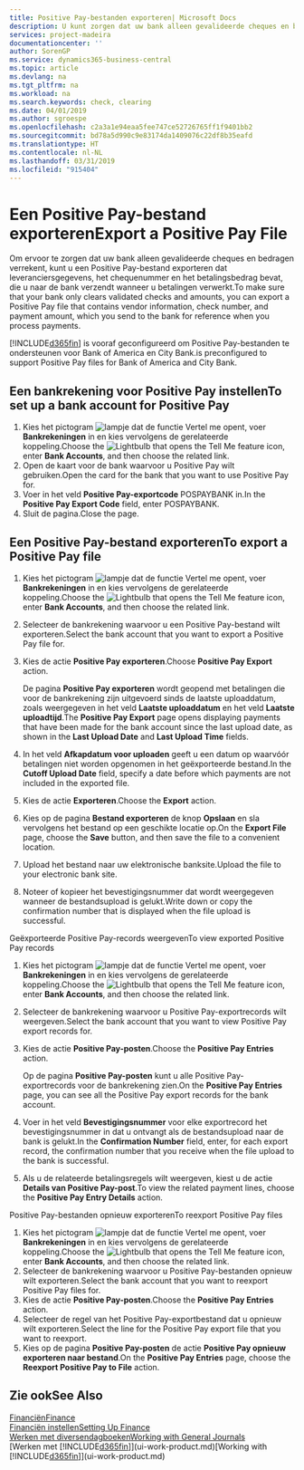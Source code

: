 ```yaml
---
title: Positive Pay-bestanden exporteren| Microsoft Docs
description: U kunt zorgen dat uw bank alleen gevalideerde cheques en bedragen verrekent door een Positive Pay-bestand te exporteren dat gegevens over leveranciers en betalingen bevat.
services: project-madeira
documentationcenter: ''
author: SorenGP
ms.service: dynamics365-business-central
ms.topic: article
ms.devlang: na
ms.tgt_pltfrm: na
ms.workload: na
ms.search.keywords: check, clearing
ms.date: 04/01/2019
ms.author: sgroespe
ms.openlocfilehash: c2a3a1e94eaa5fee747ce52726765ff1f9401bb2
ms.sourcegitcommit: bd78a5d990c9e83174da1409076c22df8b35eafd
ms.translationtype: HT
ms.contentlocale: nl-NL
ms.lasthandoff: 03/31/2019
ms.locfileid: "915404"
---
```

# <a name="export-a-positive-pay-file"></a><span data-ttu-id="51c95-103">Een Positive Pay-bestand exporteren</span><span class="sxs-lookup"><span data-stu-id="51c95-103">Export a Positive Pay File</span></span>
<span data-ttu-id="51c95-104">Om ervoor te zorgen dat uw bank alleen gevalideerde cheques en bedragen verrekent, kunt u een Positive Pay-bestand exporteren dat leveranciersgegevens, het chequenummer en het betalingsbedrag bevat, die u naar de bank verzendt wanneer u betalingen verwerkt.</span><span class="sxs-lookup"><span data-stu-id="51c95-104">To make sure that your bank only clears validated checks and amounts, you can export a Positive Pay file that contains vendor information, check number, and payment amount, which you send to the bank for reference when you process payments.</span></span>

[!INCLUDE[d365fin](includes/d365fin_md.md)] <span data-ttu-id="51c95-105">is vooraf geconfigureerd om Positive Pay-bestanden te ondersteunen voor Bank of America en City Bank.</span><span class="sxs-lookup"><span data-stu-id="51c95-105">is preconfigured to support Positive Pay files for Bank of America and City Bank.</span></span>

## <a name="to-set-up-a-bank-account-for-positive-pay"></a><span data-ttu-id="51c95-106">Een bankrekening voor Positive Pay instellen</span><span class="sxs-lookup"><span data-stu-id="51c95-106">To set up a bank account for Positive Pay</span></span>
1. <span data-ttu-id="51c95-107">Kies het pictogram ![lampje dat de functie Vertel me opent](media/ui-search/search_small.png "Vertel me wat u wilt doen"), voer **Bankrekeningen** in en kies vervolgens de gerelateerde koppeling.</span><span class="sxs-lookup"><span data-stu-id="51c95-107">Choose the ![Lightbulb that opens the Tell Me feature](media/ui-search/search_small.png "Tell me what you want to do") icon, enter **Bank Accounts**, and then choose the related link.</span></span>
2. <span data-ttu-id="51c95-108">Open de kaart voor de bank waarvoor u Positive Pay wilt gebruiken.</span><span class="sxs-lookup"><span data-stu-id="51c95-108">Open the card for the bank that you want to use Positive Pay for.</span></span>
3. <span data-ttu-id="51c95-109">Voer in het veld **Positive Pay-exportcode** POSPAYBANK in.</span><span class="sxs-lookup"><span data-stu-id="51c95-109">In the **Positive Pay Export Code** field, enter POSPAYBANK.</span></span>
4. <span data-ttu-id="51c95-110">Sluit de pagina.</span><span class="sxs-lookup"><span data-stu-id="51c95-110">Close the page.</span></span>

## <a name="to-export-a-positive-pay-file"></a><span data-ttu-id="51c95-111">Een Positive Pay-bestand exporteren</span><span class="sxs-lookup"><span data-stu-id="51c95-111">To export a Positive Pay file</span></span>
1. <span data-ttu-id="51c95-112">Kies het pictogram ![lampje dat de functie Vertel me opent](media/ui-search/search_small.png "Vertel me wat u wilt doen"), voer **Bankrekeningen** in en kies vervolgens de gerelateerde koppeling.</span><span class="sxs-lookup"><span data-stu-id="51c95-112">Choose the ![Lightbulb that opens the Tell Me feature](media/ui-search/search_small.png "Tell me what you want to do") icon, enter **Bank Accounts**, and then choose the related link.</span></span>
2. <span data-ttu-id="51c95-113">Selecteer de bankrekening waarvoor u een Positive Pay-bestand wilt exporteren.</span><span class="sxs-lookup"><span data-stu-id="51c95-113">Select the bank account that you want to export a Positive Pay file for.</span></span>
3. <span data-ttu-id="51c95-114">Kies de actie **Positive Pay exporteren**.</span><span class="sxs-lookup"><span data-stu-id="51c95-114">Choose **Positive Pay Export** action.</span></span>

    <span data-ttu-id="51c95-115">De pagina **Positive Pay exporteren** wordt geopend met betalingen die voor de bankrekening zijn uitgevoerd sinds de laatste uploaddatum, zoals weergegeven in het veld **Laatste uploaddatum** en het veld **Laatste uploadtijd**.</span><span class="sxs-lookup"><span data-stu-id="51c95-115">The **Positive Pay Export** page opens displaying payments that have been made for the bank account since the last upload date, as shown in the **Last Upload Date** and **Last Upload Time** fields.</span></span>
4. <span data-ttu-id="51c95-116">In het veld **Afkapdatum voor uploaden** geeft u een datum op waarvóór betalingen niet worden opgenomen in het geëxporteerde bestand.</span><span class="sxs-lookup"><span data-stu-id="51c95-116">In the **Cutoff Upload Date** field, specify a date before which payments are not included in the exported file.</span></span>
5. <span data-ttu-id="51c95-117">Kies de actie **Exporteren**.</span><span class="sxs-lookup"><span data-stu-id="51c95-117">Choose the **Export** action.</span></span>
6. <span data-ttu-id="51c95-118">Kies op de pagina **Bestand exporteren** de knop **Opslaan** en sla vervolgens het bestand op een geschikte locatie op.</span><span class="sxs-lookup"><span data-stu-id="51c95-118">On the **Export File** page, choose the **Save** button, and then save the file to a convenient location.</span></span>
7. <span data-ttu-id="51c95-119">Upload het bestand naar uw elektronische banksite.</span><span class="sxs-lookup"><span data-stu-id="51c95-119">Upload the file to your electronic bank site.</span></span>
8. <span data-ttu-id="51c95-120">Noteer of kopieer het bevestigingsnummer dat wordt weergegeven wanneer de bestandsupload is gelukt.</span><span class="sxs-lookup"><span data-stu-id="51c95-120">Write down or copy the confirmation number that is displayed when the file upload is successful.</span></span>

<span data-ttu-id="51c95-121">Geëxporteerde Positive Pay-records weergeven</span><span class="sxs-lookup"><span data-stu-id="51c95-121">To view exported Positive Pay records</span></span>

1. <span data-ttu-id="51c95-122">Kies het pictogram ![lampje dat de functie Vertel me opent](media/ui-search/search_small.png "Vertel me wat u wilt doen"), voer **Bankrekeningen** in en kies vervolgens de gerelateerde koppeling.</span><span class="sxs-lookup"><span data-stu-id="51c95-122">Choose the ![Lightbulb that opens the Tell Me feature](media/ui-search/search_small.png "Tell me what you want to do") icon, enter **Bank Accounts**, and then choose the related link.</span></span>
2. <span data-ttu-id="51c95-123">Selecteer de bankrekening waarvoor u Positive Pay-exportrecords wilt weergeven.</span><span class="sxs-lookup"><span data-stu-id="51c95-123">Select the bank account that you want to view Positive Pay export records for.</span></span>
3. <span data-ttu-id="51c95-124">Kies de actie **Positive Pay-posten**.</span><span class="sxs-lookup"><span data-stu-id="51c95-124">Choose the **Positive Pay Entries** action.</span></span>

    <span data-ttu-id="51c95-125">Op de pagina **Positive Pay-posten** kunt u alle Positive Pay-exportrecords voor de bankrekening zien.</span><span class="sxs-lookup"><span data-stu-id="51c95-125">On the **Positive Pay Entries** page, you can see all the Positive Pay export records for the bank account.</span></span>
4. <span data-ttu-id="51c95-126">Voer in het veld **Bevestigingsnummer** voor elke exportrecord het bevestigingsnummer in dat u ontvangt als de bestandsupload naar de bank is gelukt.</span><span class="sxs-lookup"><span data-stu-id="51c95-126">In the **Confirmation Number** field, enter, for each export record, the confirmation number that you receive when the file upload to the bank is successful.</span></span>
5. <span data-ttu-id="51c95-127">Als u de relateerde betalingsregels wilt weergeven, kiest u de actie **Details van Positive Pay-post**.</span><span class="sxs-lookup"><span data-stu-id="51c95-127">To view the related payment lines, choose the **Positive Pay Entry Details** action.</span></span>

<span data-ttu-id="51c95-128">Positive Pay-bestanden opnieuw exporteren</span><span class="sxs-lookup"><span data-stu-id="51c95-128">To reexport Positive Pay files</span></span>

1. <span data-ttu-id="51c95-129">Kies het pictogram ![lampje dat de functie Vertel me opent](media/ui-search/search_small.png "Vertel me wat u wilt doen"), voer **Bankrekeningen** in en kies vervolgens de gerelateerde koppeling.</span><span class="sxs-lookup"><span data-stu-id="51c95-129">Choose the ![Lightbulb that opens the Tell Me feature](media/ui-search/search_small.png "Tell me what you want to do") icon, enter **Bank Accounts**, and then choose the related link.</span></span>
2. <span data-ttu-id="51c95-130">Selecteer de bankrekening waarvoor u Positive Pay-bestanden opnieuw wilt exporteren.</span><span class="sxs-lookup"><span data-stu-id="51c95-130">Select the bank account that you want to reexport Positive Pay files for.</span></span>
3. <span data-ttu-id="51c95-131">Kies de actie **Positive Pay-posten**.</span><span class="sxs-lookup"><span data-stu-id="51c95-131">Choose the **Positive Pay Entries** action.</span></span>
4. <span data-ttu-id="51c95-132">Selecteer de regel van het Positive Pay-exportbestand dat u opnieuw wilt exporteren.</span><span class="sxs-lookup"><span data-stu-id="51c95-132">Select the line for the Positive Pay export file that you want to reexport.</span></span>
5. <span data-ttu-id="51c95-133">Kies op de pagina **Positive Pay-posten** de actie **Positive Pay opnieuw exporteren naar bestand**.</span><span class="sxs-lookup"><span data-stu-id="51c95-133">On the **Positive Pay Entries** page, choose the **Reexport Positive Pay to File** action.</span></span>

## <a name="see-also"></a><span data-ttu-id="51c95-134">Zie ook</span><span class="sxs-lookup"><span data-stu-id="51c95-134">See Also</span></span>
[<span data-ttu-id="51c95-135">Financiën</span><span class="sxs-lookup"><span data-stu-id="51c95-135">Finance</span></span>](finance.md)  
[<span data-ttu-id="51c95-136">Financiën instellen</span><span class="sxs-lookup"><span data-stu-id="51c95-136">Setting Up Finance</span></span>](finance-setup-finance.md)  
[<span data-ttu-id="51c95-137">Werken met diversendagboeken</span><span class="sxs-lookup"><span data-stu-id="51c95-137">Working with General Journals</span></span>](ui-work-general-journals.md)  
<span data-ttu-id="51c95-138">[Werken met [!INCLUDE[d365fin](includes/d365fin_md.md)]](ui-work-product.md)</span><span class="sxs-lookup"><span data-stu-id="51c95-138">[Working with [!INCLUDE[d365fin](includes/d365fin_md.md)]](ui-work-product.md)</span></span>
